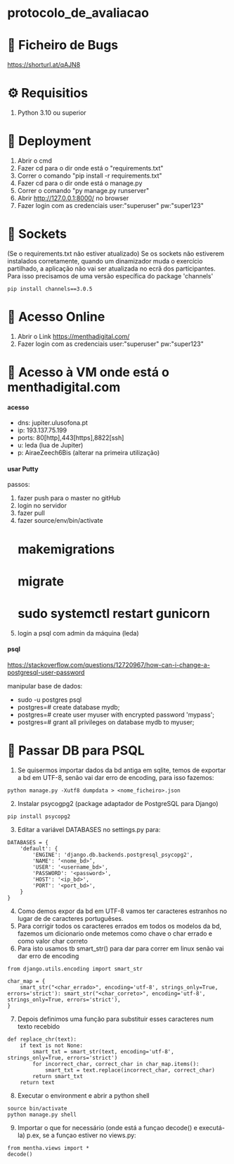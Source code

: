# protocolo_de_avaliacao

📝 Ficheiro de Bugs
======
https://shorturl.at/qAJN8

⚙️ Requisitios
======
1. Python 3.10 ou superior

🔧 Deployment
======
1. Abrir o cmd
2. Fazer cd para o dir onde está o "requirements.txt"
3. Correr o comando "pip install -r requirements.txt"
4. Fazer cd para o dir onde está o manage.py
5. Correr o comando "py manage.py runserver"
6. Abrir http://127.0.0.1:8000/ no browser
7. Fazer login com as credenciais user:"superuser" pw:"super123"

🔌 Sockets
======
(Se o requirements.txt não estiver atualizado)
Se os sockets não estiverem instalados corretamente, quando um dinamizador muda o exercício partilhado, a aplicação não vai ser atualizada no ecrã dos participantes.
Para isso precisamos de uma versão específica do package 'channels'
```
pip install channels==3.0.5
```
📶 Acesso Online
======

1. Abrir o Link https://menthadigital.com/
2. Fazer login com as credenciais user:"superuser" pw:"super123"

🔖 Acesso à VM onde está o menthadigital.com
======

#### acesso

* dns: jupiter.ulusofona.pt
* ip: 193.137.75.199
* ports: 80[http],443[https],8822[ssh]
* u: leda (lua de Jupiter)
* p: AiraeZeech6Bis (alterar na primeira utilização)


#### usar Putty

passos:
1. fazer push para o master no gitHub
2. login no servidor
3. fazer pull
4. fazer source/env/bin/activate
    # makemigrations
    # migrate
    # sudo systemctl restart gunicorn
5. login a psql com admin da máquina (leda)


#### psql 

https://stackoverflow.com/questions/12720967/how-can-i-change-a-postgresql-user-password

manipular base de dados:
* sudo -u postgres psql
* postgres=# create database mydb;
* postgres=# create user myuser with encrypted password 'mypass';
* postgres=# grant all privileges on database mydb to myuser;


🔖 Passar DB para PSQL
======

1. Se quisermos importar dados da bd antiga em sqlite, temos de exportar a bd em UTF-8, senão vai dar erro de encoding,  para isso fazemos: 
```
python manage.py -Xutf8 dumpdata > <nome_ficheiro>.json
```
2. Instalar psycogpg2 (package adaptador de PostgreSQL para Django)
```
pip install psycopg2
```
3. Editar a variável DATABASES no settings.py para:
```
DATABASES = {
    'default': {
        'ENGINE': 'django.db.backends.postgresql_psycopg2',
        'NAME': ‘<nome_bd>’,
        'USER': '<username_bd>',
        'PASSWORD': '<password>',
        'HOST': '<ip_bd>',
        'PORT': '<port_bd>',
    }
}
```
4. Como demos expor da bd em UTF-8 vamos ter caracteres estranhos no lugar de de caracteres portuguêses.
5. Para corrigir todos os caracteres errados em todos os modelos da bd, fazemos um dicionario onde metemos como chave o char errado e como valor char correto
6. Para isto usamos tb smart_str() para dar para correr em linux senão vai dar erro de encoding
```
from django.utils.encoding import smart_str

char_map = {
    smart_str("<char_errado>", encoding='utf-8', strings_only=True, errors='strict'): smart_str("<char_correto>", encoding='utf-8', strings_only=True, errors='strict'),
}
```
7. Depois definimos uma função para substituir esses caracteres num texto recebido
```
def replace_chr(text):
    if text is not None:
        smart_txt = smart_str(text, encoding='utf-8', strings_only=True, errors='strict')
        for incorrect_char, correct_char in char_map.items():
            smart_txt = text.replace(incorrect_char, correct_char)
        return smart_txt
    return text 
```
8. Executar o environment e abrir a python shell
```
source bin/activate
python manage.py shell
```
9. Importar o que for necessário (onde está a funçao decode() e executá-la) p.ex, se a funçao estiver no views.py:
```
from mentha.views import * 
decode()
```
